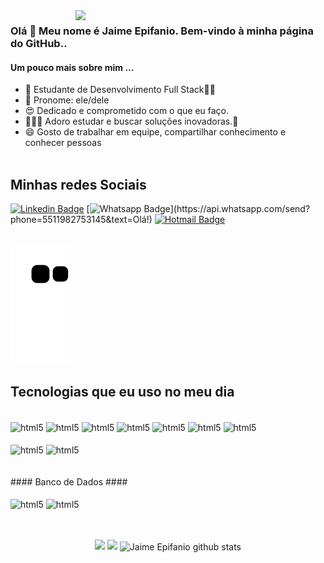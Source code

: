 <img src="https://user-images.githubusercontent.com/14335370/153728893-8473a4f6-3c86-4dba-8aef-26f7391bda54.gif" min-width="400px" max-width="400px" width="400px" align="right">

### Olá 👋 Meu nome é Jaime Epifanio.  Bem-vindo à minha página do GitHub.. <br> 

#### Um pouco mais sobre mim ...
- 🌱 Estudante de Desenvolvimento Full Stack👩‍🎓
- 🤗 Pronome: ele/dele
- 😍 Dedicado e comprometido com o que eu faço.
- 👩🏽‍💻 Adoro estudar e buscar soluções inovadoras.🚀
- 😄 Gosto de trabalhar em equipe, compartilhar conhecimento e conhecer pessoas<br><br>

## **Minhas redes Sociais**
[![Linkedin Badge](https://img.shields.io/badge/-LinkedIn-blue?style=flat-square&logo=Linkedin&logoColor=white&link=https://www.linkedin.com/in/jaime-epifanio/)](https://www.linkedin.com/in/jaime-epifanio/)
[![Whatsapp Badge](https://img.shields.io/badge/-Whatsapp-4CA143?style=flat-square&labelColor=4CA143&logo=whatsapp&logoColor=white&link=https://api.whatsapp.com/send?phone=5511982753145&text=Olá!)](https://api.whatsapp.com/send?phone=5511982753145&text=Olá!)
[![Hotmail Badge](https://img.shields.io/badge/-Hotmail-0078D4?style=flat-square&logo=microsoft-outlook&logoColor=white&link=mailto:jaime-epifanio@hotmail.com)](mailto:jaime-epifanio@hotmail.com)<br><br>

![Snake animation](https://github.com/rafaballerini/rafaballerini/blob/output/github-contribution-grid-snake.svg)
 

## **Tecnologias que eu uso no meu dia** 
<div><br/>
  <img align="center" alt="html5" src="https://img.shields.io/badge/HTML5-E34F26?style=for-the-badge&logo=html5&logoColor=white" />
  <img align="center" alt="html5" src="https://img.shields.io/badge/CSS-239120?&style=for-the-badge&logo=css3&logoColor=white" />
  <img align="center" alt="html5" src="https://img.shields.io/badge/React-20232A?style=for-the-badge&logo=react&logoColor=61DAFB"/>
  <img align="center" alt="html5" src="https://img.shields.io/badge/Node.js-43853D?style=for-the-badge&logo=node.js&logoColor=white"/>
  <img align="center" alt="html5" src="https://img.shields.io/badge/TypeScript-007ACC?style=for-the-badge&logo=typescript&logoColor=white"/>
  <img align="center" alt="html5" src="https://img.shields.io/badge/JavaScript-F7DF1E?style=for-the-badge&logo=javascript&logoColor=black"/>
  <img align="center" alt="html5" src="https://img.shields.io/badge/Express.js-404D59?style=for-the-badge"/>
  </div>
  <div><br/>
  <img align="center" alt="html5" src="https://img.shields.io/badge/Heroku-430098?style=for-the-badge&logo=heroku&logoColor=white"/>
  <img align="center" alt="html5" src="https://img.shields.io/badge/styled--components-DB7093?style=for-the-badge&logo=styled-components&logoColor=white"/><br><br>
  
</div><br/>
#### Banco de Dados ####
<div><br/>
  <img align="center" alt="html5" src="https://img.shields.io/badge/MySQL-00000F?style=for-the-badge&logo=mysql&logoColor=white"/>
  <img align="center" alt="html5" src="https://img.shields.io/badge/SQLite-07405E?style=for-the-badge&logo=sqlite&logoColor=white"/>
</div>
<br>
<br>

<p align="center">
   <img width="49.5%" src="https://github-readme-stats.vercel.app/api?username=jaime-github&show_icons=true&theme=gruvbox&hide_border=true" />
    <img width="49.5%" src="https://github-readme-streak-stats.herokuapp.com/?user=jaime-github&theme=gruvbox&hide_border=true" />
  <img align="center" src="https://github-readme-stats.vercel.app/api/top-langs/?username=jaime-github&theme=gruvbox&hide_langs_below=1" alt="Jaime Epifanio github stats"/>
</p>
